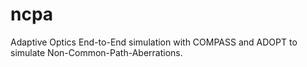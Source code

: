 # ncpa
Adaptive Optics End-to-End simulation with COMPASS and ADOPT to simulate Non-Common-Path-Aberrations.
